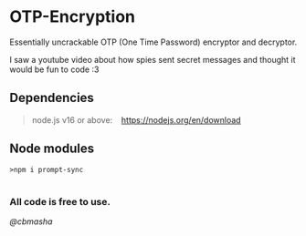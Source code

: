 # OTP-Encryption

Essentially uncrackable OTP (One Time Password) encryptor and decryptor.

I saw a youtube video about how spies sent secret messages and thought it would be fun to code :3

## Dependencies

> node.js v16 or above:&nbsp;&nbsp;&nbsp;&nbsp;https://nodejs.org/en/download

## Node modules

```console
>npm i prompt-sync
```

#

### All code is free to use.
*@cbmasha*